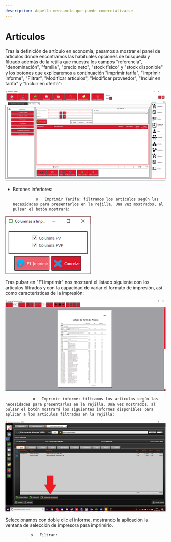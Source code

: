 ```yaml
---
description: Aquella mercancía que puede comercializarse
---
```


# Artículos

Tras la definición de artículo en economía, pasamos a mostrar el panel de artículos donde encontramos las habituales opciones de búsqueda y filtrado además de la rejilla que muestra los campos "referencia", "denominación", "familia", "precio neto", "stock físico" y "stock disponible" y los botones que explicaremos a continuación "imprimir tarifa", "Imprimir informe", "Filtrar", "Modificar artículos", "Modificar proveedor", "Incluir en tarifa" y "Incluir en oferta":

![](../../../.gitbook/assets/image%20%28435%29.png)

* Botones inferiores:

                o   Imprimir Tarifa: filtramos los artículos según las necesidades para presentarlos en la rejilla. Una vez mostrados, al pulsar el botón mostrará:

![](../../../.gitbook/assets/image%20%28417%29.png)

Tras pulsar en "F1 imprimir" nos mostrará el listado siguiente con los artículos filtrados y con la capacidad de variar el formato de impresión, así como características de la impresión:

![](../../../.gitbook/assets/image%20%28419%29.png)

                o   Imprimir informe: filtramos los artículos según las necesidades para presentarlos en la rejilla. Una vez mostrados, al pulsar el botón mostrará los siguientes informes disponibles para aplicar a los artículos filtrados en la rejilla:

![](../../../.gitbook/assets/image%20%28133%29.png)

Seleccionamos con doble clic el informe, mostrando la aplicación la ventana de selección de impresora para imprimirlo.

               o   Filtrar:    



